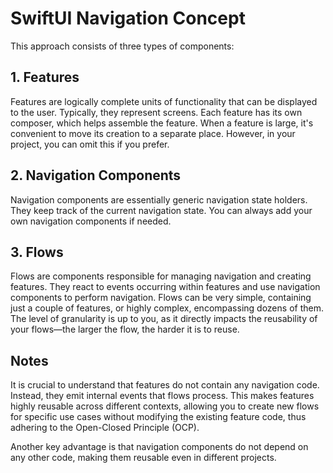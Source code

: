 # SwiftUI Navigation Concept

This approach consists of three types of components:

## 1. Features

Features are logically complete units of functionality that can be displayed to the user. Typically, they represent screens. Each feature has its own composer, which helps assemble the feature. When a feature is large, it's convenient to move its creation to a separate place. However, in your project, you can omit this if you prefer.

## 2. Navigation Components

Navigation components are essentially generic navigation state holders. They keep track of the current navigation state. You can always add your own navigation components if needed.

## 3. Flows

Flows are components responsible for managing navigation and creating features. They react to events occurring within features and use navigation components to perform navigation. Flows can be very simple, containing just a couple of features, or highly complex, encompassing dozens of them. The level of granularity is up to you, as it directly impacts the reusability of your flows—the larger the flow, the harder it is to reuse.

## Notes

It is crucial to understand that features do not contain any navigation code. Instead, they emit internal events that flows process. This makes features highly reusable across different contexts, allowing you to create new flows for specific use cases without modifying the existing feature code, thus adhering to the Open-Closed Principle (OCP).

Another key advantage is that navigation components do not depend on any other code, making them reusable even in different projects.
